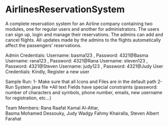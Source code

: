 # AirlinesReservationSystem
A complete reservation system for an Airline company containing two modules, one for regular users and another for administrators. The users can sign up, login and manage their reservations. The admins can add and cancel flights. All updates made by the admins to the flights automatically affect the passengers’ reservations.

Admin Credentials:
Username: basma123    ,   Password: 4321@Basma
Username: rana123         ,  Password: 4321@Rana
Username: steven123     ,  Password: 4321@Steven
Username: judy123        ,   Password: 4321@Judy
User Credentials: 
Kindly, Register a new user 

Sample Run:
1- Make sure that all Icons and Files are in the default path 
2- Run System.java file 
*All text Fields have special constraints (password: number of characters and symbols, phone number, emails, new username for registration, etc...)

Team Members:
Rana Raafat Kamal Al-Attar,  
Basma Mohamed Dessouky, 
Judy Wadgy Fahmy Khairalla, 
Steven Albert Farahat 
